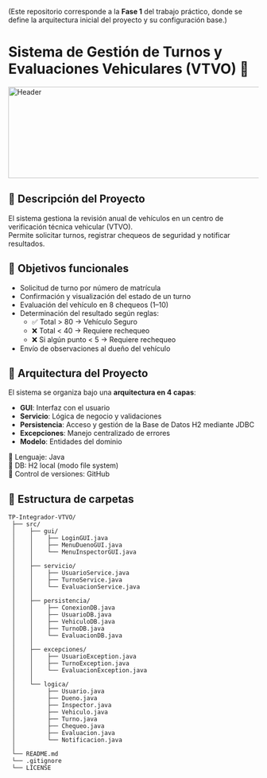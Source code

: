 (Este repositorio corresponde a la **Fase 1** del trabajo práctico, donde se define la arquitectura inicial del proyecto y su configuración base.)

# Sistema de Gestión de Turnos y Evaluaciones Vehiculares (VTVO) 🚗
<img width="1584" height="184" alt="Header" src="https://github.com/user-attachments/assets/fbb64e3c-6ee9-4077-a5fa-d07635f763a1" />

## 📌 Descripción del Proyecto

El sistema gestiona la revisión anual de vehículos en un centro de verificación técnica vehicular (VTVO).  
Permite solicitar turnos, registrar chequeos de seguridad y notificar resultados.

## 🎯 Objetivos funcionales
- Solicitud de turno por número de matrícula
- Confirmación y visualización del estado de un turno
- Evaluación del vehículo en 8 chequeos (1–10)
- Determinación del resultado según reglas:
  - ✅ Total > 80 → Vehículo Seguro
  - ❌ Total < 40 → Requiere rechequeo
  - ❌ Si algún punto < 5 → Requiere rechequeo
- Envío de observaciones al dueño del vehículo

## 🧱 Arquitectura del Proyecto

El sistema se organiza bajo una **arquitectura en 4 capas**:

- **GUI**: Interfaz con el usuario
- **Servicio**: Lógica de negocio y validaciones
- **Persistencia**: Acceso y gestión de la Base de Datos H2 mediante JDBC
- **Excepciones**: Manejo centralizado de errores
- **Modelo**: Entidades del dominio

📍  Lenguaje: Java  
📍  DB: H2 local (modo file system)  
📍  Control de versiones: GitHub  

## 📂 Estructura de carpetas

```plaintext
TP-Integrador-VTVO/
 ├── src/
 │    ├── gui/
 │    │    ├── LoginGUI.java
 │    │    ├── MenuDuenoGUI.java
 │    │    └── MenuInspectorGUI.java
 │    │
 │    ├── servicio/
 │    │    ├── UsuarioService.java
 │    │    ├── TurnoService.java
 │    │    └── EvaluacionService.java
 │    │
 │    ├── persistencia/
 │    │    ├── ConexionDB.java
 │    │    ├── UsuarioDB.java
 │    │    ├── VehiculoDB.java
 │    │    ├── TurnoDB.java
 │    │    └── EvaluacionDB.java
 │    │
 │    ├── excepciones/
 │    │    ├── UsuarioException.java
 │    │    ├── TurnoException.java
 │    │    └── EvaluacionException.java
 │    │
 │    └── logica/
 │         ├── Usuario.java
 │         ├── Dueno.java
 │         ├── Inspector.java
 │         ├── Vehiculo.java
 │         ├── Turno.java
 │         ├── Chequeo.java
 │         ├── Evaluacion.java
 │         └── Notificacion.java
 │
 └── README.md
 └── .gitignore
 └── LICENSE

